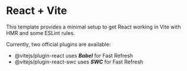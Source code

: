 # React + Vite
This template provides a minimal setup to get React working in Vite with HMR and some ESLint rules.

Currently, two official plugins are available:

* @vitejs/plugin-react uses ___Babel___ for Fast Refresh
* @vitejs/plugin-react-swc uses ___SWC___ for Fast Refresh
